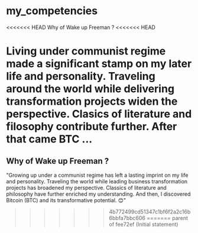 # my_competencies
<<<<<<< HEAD
Why of Wake up Freeman ?
<<<<<<< HEAD

Living under communist regime made a significant stamp on my later life and personality. Traveling around the world while delivering transformation projects widen the perspective. Clasics of literature and filosophy contribute further. After that came BTC ...
=======

## Why of Wake up Freeman ?

 "Growing up under a communist regime has left a lasting imprint on my life and personality. Traveling the world while leading business transformation projects has broadened my perspective. Classics of literature and philosophy have further enriched my understanding. And then, I discovered Bitcoin (BTC) and its transformative potential. 😊"
>>>>>>> 4b772499cd51347c1bf6f2a2c16b6bbfa7bbc606
=======
>>>>>>> parent of fee72ef (Initial statement)
